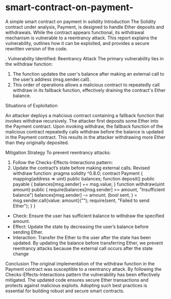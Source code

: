 # smart-contract-on-payment-
A simple smart contract on payment in solidity
Introduction
The Solidity contract under analysis, Payment, is designed to handle Ether deposits and withdrawals. While the contract appears functional, its withdrawal mechanism is vulnerable to a reentrancy attack. This report explains the vulnerability, outlines how it can be exploited, and provides a secure rewritten version of the code.

. Vulnerability Identified: Reentrancy Attack
The primary vulnerability lies in the withdraw function:
1.	The function updates the user's balance after making an external call to the user’s address (msg.sender.call).
2.	This order of operations allows a malicious contract to repeatedly call withdraw in its fallback function, effectively draining the contract's Ether balance.


Situations of Exploitation

An attacker deploys a malicious contract containing a fallback function that invokes withdraw recursively.
The attacker first deposits some Ether into the Payment contract.
Upon invoking withdraw, the fallback function of the malicious contract repeatedly calls withdraw before the balance is updated in the Payment contract.
This results in the attacker withdrawing more Ether than they originally deposited.




Mitigation Strategy
To prevent reentrancy attacks:
1.	Follow the Checks-Effects-Interactions pattern:
2.	Update the contract’s state before making external calls.
Revised withdraw function:
pragma solidity ^0.8.0;
contract Payment {
mapping(address => uint) public balances;
function deposit() public payable {
balances[msg.sender] += msg.value;
}
function withdraw(uint amount) public {
require(balances[msg.sender] >= amount, "Insufficient balance")
balances[msg.sender] -= amount;
(bool sent, ) = msg.sender.call{value: amount}("");
require(sent, "Failed to send Ether");
}
}
* Check: Ensure the user has sufficient balance to withdraw the specified
amount.
* Effect: Update the state by decreasing the user’s balance before sending
Ether.
* Interaction: Transfer the Ether to the user after the state has been updated.
By updating the balance before transferring Ether, we prevent reentrancy attacks because the external call occurs after the state change

Conclusion
The original implementation of the withdraw function in the Payment contract was susceptible to a reentrancy attack. By following the Checks-Effects-Interactions pattern the vulnerability has been effectively mitigated. The updated code ensures secure Ether transactions and protects against malicious exploits. Adopting such best practices is essential for building robust and secure smart contracts.

